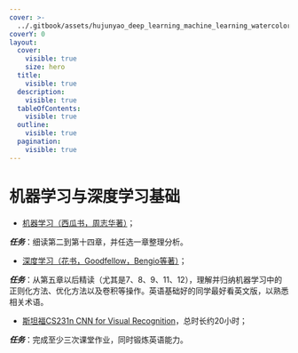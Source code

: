 ```yaml
---
cover: >-
  ../.gitbook/assets/hujunyao_deep_learning_machine_learning_watercolor_style_2fcdb6b1-b745-494a-9b55-dcffff65ce3c.webp
coverY: 0
layout:
  cover:
    visible: true
    size: hero
  title:
    visible: true
  description:
    visible: true
  tableOfContents:
    visible: true
  outline:
    visible: true
  pagination:
    visible: true
---
```


# 机器学习与深度学习基础

* [机器学习（西瓜书，周志华著）](https://www.zhihu.com/question/39945249)；

_**任务**_：细读第二到第十四章，并任选一章整理分析。

* [深度学习（花书，Goodfellow，Bengio等著）](https://github.com/zsdonghao/deep-learning-book/blob/master/dlbook\_cn\_public.pdf)；

_**任务**_：从第五章以后精读（尤其是7、8、9、11、12），理解并归纳机器学习中的正则化方法、优化方法以及卷积等操作。英语基础好的同学最好看英文版，以熟悉相关术语。

* [斯坦福CS231n CNN for Visual Recognition](https://www.bilibili.com/video/av53754154?from=search\&seid=6020411155113851809)，总时长约20小时；

_**任务**_：完成至少三次课堂作业，同时锻炼英语能力。
